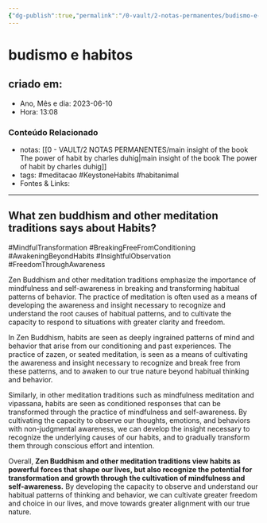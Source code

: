 ```yaml
---
{"dg-publish":true,"permalink":"/0-vault/2-notas-permanentes/budismo-e-habitos/","tags":["permanente","meditacao","KeystoneHabits","habitanimal","MindfulTransformation","BreakingFreeFromConditioning","AwakeningBeyondHabits","InsightfulObservation","FreedomThroughAwareness"],"dgHomeLink":true,"dgShowLocalGraph":true,"dgShowFileTree":true,"dgEnableSearch":true}
---
```


# budismo e habitos

## criado em: 
-  Ano, Mês e dia: 2023-06-10
- Hora: 13:08

### Conteúdo Relacionado
- notas: [[0 - VAULT/2 NOTAS PERMANENTES/main insight of the book The power of habit by charles duhig\|main insight of the book The power of habit by charles duhig]]
- tags: #meditacao #KeystoneHabits #habitanimal 
- Fontes & Links: 
---

## What zen buddhism and other meditation traditions says about Habits?

#MindfulTransformation #BreakingFreeFromConditioning #AwakeningBeyondHabits #InsightfulObservation #FreedomThroughAwareness

Zen Buddhism and other meditation traditions emphasize the importance of mindfulness and self-awareness in breaking and transforming habitual patterns of behavior. The practice of meditation is often used as a means of developing the awareness and insight necessary to recognize and understand the root causes of habitual patterns, and to cultivate the capacity to respond to situations with greater clarity and freedom.

In Zen Buddhism, habits are seen as deeply ingrained patterns of mind and behavior that arise from our conditioning and past experiences. The practice of zazen, or seated meditation, is seen as a means of cultivating the awareness and insight necessary to recognize and break free from these patterns, and to awaken to our true nature beyond habitual thinking and behavior.

Similarly, in other meditation traditions such as mindfulness meditation and vipassana, habits are seen as conditioned responses that can be transformed through the practice of mindfulness and self-awareness. By cultivating the capacity to observe our thoughts, emotions, and behaviors with non-judgmental awareness, we can develop the insight necessary to recognize the underlying causes of our habits, and to gradually transform them through conscious effort and intention.

Overall, **Zen Buddhism and other meditation traditions view habits as powerful forces that shape our lives, but also recognize the potential for transformation and growth through the cultivation of mindfulness and self-awareness.** By developing the capacity to observe and understand our habitual patterns of thinking and behavior, we can cultivate greater freedom and choice in our lives, and move towards greater alignment with our true nature.